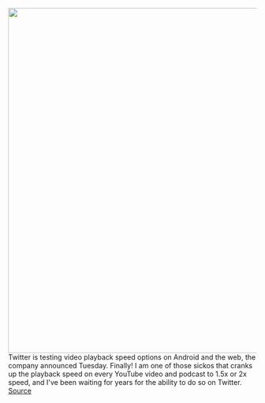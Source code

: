 <img src='https://cdn.vox-cdn.com/thumbor/r0NKD2IY2YyhdDFVKrghea46_KE=/0x0:4096x2636/1200x800/filters:focal(1721x991:2375x1645)/cdn.vox-cdn.com/uploads/chorus_image/image/70486059/FLG9xY_WUAM5_CK.0.jpeg' width='700px' /><br/>
Twitter is testing video playback speed options on Android and the web, the company announced Tuesday. Finally! I am one of those sickos that cranks up the playback speed on every YouTube video and podcast to 1.5x or 2x speed, and I've been waiting for years for the ability to do so on Twitter.
<a href='https://www.theverge.com/2022/2/8/22924362/twitter-video-playback-speed-test-android-web'> Source <a/>